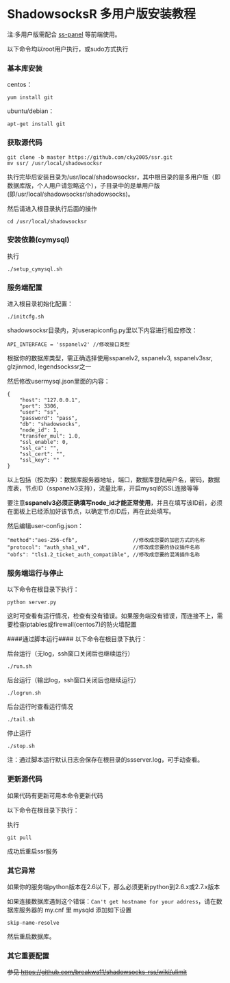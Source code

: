 # ShadowsocksR 多用户版安装教程 #

注:多用户版需配合 [ss-panel](https://github.com/orvice/ss-panel) 等前端使用。

以下命令均以root用户执行，或sudo方式执行

### 基本库安装 ###
centos： 
```
yum install git
```
ubuntu/debian： 
```
apt-get install git
```

### 获取源代码 ###
```
git clone -b master https://github.com/cky2005/ssr.git
mv ssr/ /usr/local/shadowsocksr
```

执行完毕后安装目录为/usr/local/shadowsocksr，其中根目录的是多用户版（即数据库版，个人用户请忽略这个），子目录中的是单用户版(即/usr/local/shadowsocksr/shadowsocks)。

然后请进入根目录执行后面的操作
```
cd /usr/local/shadowsocksr
```

### 安装依赖(cymysql) ###
执行
```
./setup_cymysql.sh
```

### 服务端配置 ###
进入根目录初始化配置：
```
./initcfg.sh
```
shadowsocksr目录内，对userapiconfig.py里以下内容进行相应修改： 
```
API_INTERFACE = 'sspanelv2' //修改接口类型
```
根据你的数据库类型，需正确选择使用sspanelv2, sspanelv3, sspanelv3ssr, glzjinmod, legendsockssr之一

然后修改usermysql.json里面的内容：
```
{
    "host": "127.0.0.1",
    "port": 3306,
    "user": "ss",
    "password": "pass",
    "db": "shadowsocks",
    "node_id": 1,
    "transfer_mul": 1.0,
    "ssl_enable": 0,
    "ssl_ca": "",
    "ssl_cert": "",
    "ssl_key": ""
}
```
以上包括（按次序）：数据库服务器地址，端口，数据库登陆用户名，密码，数据库表，节点ID（sspanelv3支持），流量比率，开启mysql的SSL连接等等

要注意**sspanelv3必须正确填写node_id才能正常使用**，并且在填写该ID前，必须在面板上已经添加好该节点，以确定节点ID后，再在此处填写。

然后编辑user-config.json：
```
"method":"aes-256-cfb",                  //修改成您要的加密方式的名称
"protocol": "auth_sha1_v4",              //修改成您要的协议插件名称
"obfs": "tls1.2_ticket_auth_compatible", //修改成您要的混淆插件名称
```

### 服务端运行与停止 ###
以下命令在根目录下执行：
```
python server.py
```
这时可查看有运行情况，检查有没有错误。如果服务端没有错误，而连接不上，需要检查iptables或firewall(centos7)的防火墙配置

####通过脚本运行####
以下命令在根目录下执行：

后台运行（无log，ssh窗口关闭后也继续运行）

`./run.sh`

后台运行（输出log，ssh窗口关闭后也继续运行）

`./logrun.sh`

后台运行时查看运行情况

`./tail.sh`

停止运行

`./stop.sh`

注：通过脚本运行默认日志会保存在根目录的ssserver.log，可手动查看。

### 更新源代码 ###
如果代码有更新可用本命令更新代码

以下命令在根目录下执行：

执行

`git pull`

成功后重启ssr服务

### 其它异常 ###
如果你的服务端python版本在2.6以下，那么必须更新python到2.6.x或2.7.x版本

如果连接数据库遇到这个错误：`Can't get hostname for your address`，请在数据库服务器的 my.cnf 里 mysqld 添加如下设置

`skip-name-resolve`

然后重启数据库。

### 其它重要配置 ###

<del>参见 https://github.com/breakwa11/shadowsocks-rss/wiki/ulimit</del>


